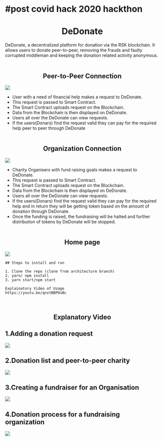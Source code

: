 # #post covid hack 2020 hackthon
<h1 align="center">DeDonate</h1>
DeDonate, a decentralized platform for donation via the RSK blockchain. It allows users to donate peer-to-peer, removing the frauds and faulty corrupted middleman and keeping the donation related activity anonymous.<br><br>
<h2 align="center">Peer-to-Peer Connection</h2>
<img src="https://github.com/SagarBehara13/DeDonate/blob/architecture/images/peer-to-peer.png">

* User with a need of financial help makes a request to DeDonate.
* This request is passed to Smart Contract.
* The Smart Contract uploads request on the Blockchain.
* Data from the Blockchain is then displayed on DeDonate.
* Users all over the DeDonate can view requests.
* If the users(Donars) find the request valid they can pay for the required help peer to peer through DeDonate
<br><br>


<h2 align="center">Organization Connection</h2>
<img src="https://github.com/SagarBehara13/DeDonate/blob/architecture/images/organization.png">

* Charity Organisers with fund raising goals makes a request to DeDonate.
* This request is passed to Smart Contract.
* The Smart Contract uploads request on the Blockchain.
* Data from the Blockchain is then displayed on DeDonate.
* Users all over the DeDonate can view requests.
* If the users(Donars) find the request valid they can pay for the required help and in return they will be getting token based on the amount of donation through DeDonate.
* Once the funding is raised, the fundraising will be halted and further distribution of tokens by DeDonate will be stopped.
<br><br>

<h2 align="center">Home page</h2>
<img src="https://github.com/SagarBehara13/DeDonate/blob/master/ezgif.com-gif-maker.gif">

```
## Steps to install and run

1. Clone the repo (clone from architecture branch)
2. yarn/ npm install
3. yarn start/npm start

Explainatory Video of Usage
https://youtu.be/qnxtBBP0uBc
```

<br>
<h2 align="center">Explanatory Video</h2>

## 1.Adding a donation request
<img src="https://github.com/SagarBehara13/DeDonate/blob/architecture/Video_Seg/seg1.gif">
<br>

## 2.Donation list and peer-to-peer charity
<img src="https://github.com/SagarBehara13/DeDonate/blob/architecture/Video_Seg/seg2.gif">
<br>

## 3.Creating a fundraiser for an Organisation
<img src="https://github.com/SagarBehara13/DeDonate/blob/architecture/Video_Seg/seg3.gif">
<br>

## 4.Donation process for a fundraising organization
<img src="https://github.com/SagarBehara13/DeDonate/blob/architecture/Video_Seg/seg4.gif">
<br>
